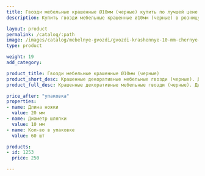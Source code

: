 ```yaml
---
title: Гвозди мебельные крашенные Ø10мм (черные) купить по лучшей цене с доставкой - Поролоныч
description: Купить гвозди мебельные крашенные ø10мм (черные) в розницу с доставкой по Москве в интернет-магазине Поролоныча.

layout: product
permalink: /catalog/:path
image: /images/catalog/mebelnye-gvozdi/gvozdi-krashennye-10-mm-chernye-01_1600w.jpg
type: product

weight: 19
add_category: 

product_title: Гвозди мебельные крашенные Ø10мм (черные)
product_short_desc: Крашенные декоративные мебельные гвозди (черные). Диаметр шляпки 10 мм, длина ножки 20 мм.
product_full_desc: Крашенные декоративные мебельные гвозди (черные). Диаметр шляпки 10 мм, длина ножки 20 мм.

price_after: "упаковка"
properties:
- name: Длина ножки
  value: 20 мм
- name: Диаметр шляпки
  value: 10 мм
- name: Кол-во в упаковке
  value: 60 шт

products:
- id: 1253
  price: 250

---
```

